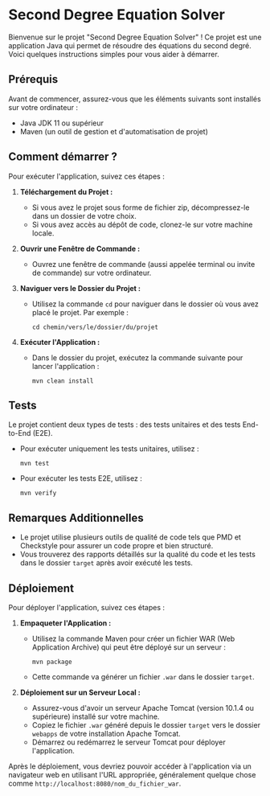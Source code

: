 # Second Degree Equation Solver

Bienvenue sur le projet "Second Degree Equation Solver" ! Ce projet est une application Java qui permet de résoudre des équations du second degré. Voici quelques instructions simples pour vous aider à démarrer.

## Prérequis

Avant de commencer, assurez-vous que les éléments suivants sont installés sur votre ordinateur :

- Java JDK 11 ou supérieur
- Maven (un outil de gestion et d'automatisation de projet)

## Comment démarrer ?

Pour exécuter l'application, suivez ces étapes :

1. **Téléchargement du Projet :**

   - Si vous avez le projet sous forme de fichier zip, décompressez-le dans un dossier de votre choix.
   - Si vous avez accès au dépôt de code, clonez-le sur votre machine locale.

2. **Ouvrir une Fenêtre de Commande :**

   - Ouvrez une fenêtre de commande (aussi appelée terminal ou invite de commande) sur votre ordinateur.

3. **Naviguer vers le Dossier du Projet :**

   - Utilisez la commande `cd` pour naviguer dans le dossier où vous avez placé le projet. Par exemple :
     ```
     cd chemin/vers/le/dossier/du/projet
     ```

4. **Exécuter l'Application :**
   - Dans le dossier du projet, exécutez la commande suivante pour lancer l'application :
     ```
     mvn clean install
     ```

## Tests

Le projet contient deux types de tests : des tests unitaires et des tests End-to-End (E2E).

- Pour exécuter uniquement les tests unitaires, utilisez :

  ```
  mvn test
  ```

- Pour exécuter les tests E2E, utilisez :
  ```
  mvn verify
  ```

## Remarques Additionnelles

- Le projet utilise plusieurs outils de qualité de code tels que PMD et Checkstyle pour assurer un code propre et bien structuré.
- Vous trouverez des rapports détaillés sur la qualité du code et les tests dans le dossier `target` après avoir exécuté les tests.

## Déploiement

Pour déployer l'application, suivez ces étapes :

1. **Empaqueter l'Application :**

   - Utilisez la commande Maven pour créer un fichier WAR (Web Application Archive) qui peut être déployé sur un serveur :
     ```
     mvn package
     ```
   - Cette commande va générer un fichier `.war` dans le dossier `target`.

2. **Déploiement sur un Serveur Local :**
   - Assurez-vous d'avoir un serveur Apache Tomcat (version 10.1.4 ou supérieure) installé sur votre machine.
   - Copiez le fichier `.war` généré depuis le dossier `target` vers le dossier `webapps` de votre installation Apache Tomcat.
   - Démarrez ou redémarrez le serveur Tomcat pour déployer l'application.

Après le déploiement, vous devriez pouvoir accéder à l'application via un navigateur web en utilisant l'URL appropriée, généralement quelque chose comme `http://localhost:8080/nom_du_fichier_war`.
